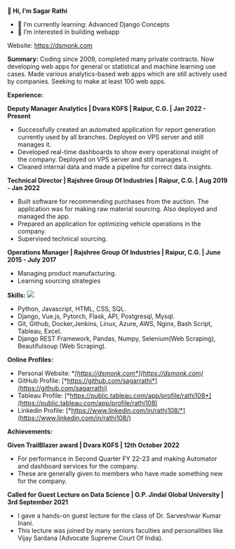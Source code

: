 **👋 Hi, I’m Sagar Rathi** 
- 🌱 I’m currently learning: Advanced Django Concepts
- 👀 I’m interested in building webapp


Website: <https://dsmonk.com>		


**Summary:**  Coding since 2009, completed many private contracts. Now developing web apps for general or statistical and machine learning use cases. Made various analytics-based web apps which are still actively used by companies. Seeking to make at least 100 web apps. 

**Experience:**

**Deputy Manager Analytics | Dvara KGFS | Raipur, C.G. | Jan 2022 - Present**

- Successfully created an automated application for report generation currently used by all branches. Deployed on VPS server and still manages it.
- Developed real-time dashboards to show every operational insight of the company.  Deployed on VPS server and still manages it.
- Cleaned internal data and made a pipeline for correct data insights.

**Technical Director | Rajshree Group Of Industries | Raipur, C.G. | Aug 2019 - Jan 2022** 

- Built software for recommending purchases from the auction. The application was for making raw material sourcing. Also deployed and managed the app.
- Prepared an application for optimizing vehicle operations in the company. 
- Supervised technical sourcing.

**Operations Manager | Rajshree Group Of Industries | Raipur, C.G. | June 2015 - July 2017**

- Managing product manufacturing.
- Learning sourcing strategies 

**Skills:**
    <a href="https://github.com/badges/shields/graphs/contributors" alt="Contributors">
        <img src="https://img.shields.io/github/contributors/badges/shields" /></a>
        
- Python, Javascript, HTML, CSS, SQL.
- Django, Vue.js,  Pytorch, Flask, API, Postgresql, Mysql.
- Git, Github, Docker,Jenkins,  Linux, Azure, AWS, Nginx,  Bash Script, Tableau, Excel.
- Django REST Framework, Pandas, Numpy, Selenium(Web Scraping), Beautifulsoup (Web Scraping).

<a name="_heading=h.3dy6vkm"></a>**Online Profiles:**

- Personal Website:	**[*https://dsmonk.com*](https://dsmonk.com)**
- GitHub Profile:	[*https://github.com/sagarrathi*](https://github.com/sagarrathi)	
- Tableau Profile:	[*https://public.tableau.com/app/profile/rathi108*](https://public.tableau.com/app/profile/rathi108)
- Linkedin Profile:	[*https://www.linkedin.com/in/rathi108/*](https://www.linkedin.com/in/rathi108/)

<a name="_heading=h.qtk2dnlic2x6"></a>**Achievements:**

<a name="_heading=h.v6m1rpsap2rf"></a><a name="_heading=h.940co775lpus"></a>**Given TrailBlazer award | Dvara KGFS | 12th October 2022**

- <a name="_heading=h.s5ykzoozidqb"></a>For performance in Second Quarter FY 22-23 and making Automator and dashboard services for the company.
- <a name="_heading=h.gf4khyf9sn1s"></a>These are generally given to members who have made something new for the company.

<a name="_heading=h.aei39ndxjsjc"></a><a name="_heading=h.9kkc8jrhnr8j"></a>**Called for Guest Lecture on Data Science | O.P. Jindal Global University | 3rd September 2021**

- I gave a hands-on guest lecture for the class of Dr. Sarveshwar Kumar Inani. 
- <a name="_heading=h.5umznrk3fa0z"></a>This lecture was joined by many seniors faculties and personalities like Vijay Sardana (Advocate Supreme Court Of India).

